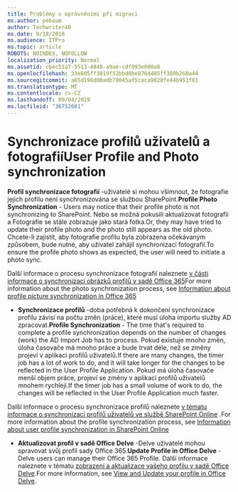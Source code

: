 ```yaml
---
title: Problémy s oprávněními při migraci
ms.author: pebaum
author: Techwriter40
ms.date: 9/18/2018
ms.audience: ITPro
ms.topic: article
ROBOTS: NOINDEX, NOFOLLOW
localization_priority: Normal
ms.assetid: cbec51a7-5513-4848-a9ae-cdf993e000a8
ms.openlocfilehash: 33e605ff3019f52bbd0be876d485ff389b260a44
ms.sourcegitcommit: a65d196d00adb70045af5caca9828fe44b951f61
ms.translationtype: MT
ms.contentlocale: cs-CZ
ms.lasthandoff: 09/04/2019
ms.locfileid: "36752601"
---
```

# <a name="user-profile-and-photo-synchronization"></a><span data-ttu-id="a3e13-102">Synchronizace profilů uživatelů a fotografií</span><span class="sxs-lookup"><span data-stu-id="a3e13-102">User Profile and Photo synchronization</span></span>

 <span data-ttu-id="a3e13-103">**Profil synchronizace fotografií** -uživatelé si mohou všimnout, že fotografie jejich profilu není synchronizována se službou SharePoint.</span><span class="sxs-lookup"><span data-stu-id="a3e13-103">**Profile Photo Synchronization** - Users may notice that their profile photo is not synchronizing to SharePoint.</span></span> <span data-ttu-id="a3e13-104">Nebo se možná pokusili aktualizovat fotografii a Fotografie se stále zobrazuje jako stará fotka.</span><span class="sxs-lookup"><span data-stu-id="a3e13-104">Or, they may have tried to update their profile photo and the photo still appears as the old photo.</span></span> <span data-ttu-id="a3e13-105">Chcete-li zajistit, aby fotografie profilu byla zobrazena očekávaným způsobem, bude nutné, aby uživatel zahájil synchronizaci fotografií.</span><span class="sxs-lookup"><span data-stu-id="a3e13-105">To ensure the profile photo shows as expected, the user will need to initiate a photo sync.</span></span> 
  
<span data-ttu-id="a3e13-106">Další informace o procesu synchronizace fotografií naleznete [v části informace o synchronizaci obrázků profilů v sadě Office 365](https://go.microsoft.com/fwlink/?linkid=2022634)</span><span class="sxs-lookup"><span data-stu-id="a3e13-106">For more information about the photo synchronization process, see [Information about profile picture synchronization in Office 365](https://go.microsoft.com/fwlink/?linkid=2022634)</span></span>
  
- <span data-ttu-id="a3e13-107">**Synchronizace profilů** -doba potřebná k dokončení synchronizace profilu závisí na počtu změn (práce), které musí úloha importu služby AD zpracovat.</span><span class="sxs-lookup"><span data-stu-id="a3e13-107">**Profile Synchronization** - The time that's required to complete a profile synchronization depends on the number of changes (work) the AD Import Job has to process.</span></span> <span data-ttu-id="a3e13-108">Pokud existuje mnoho změn, úloha časovače má mnoho práce a bude trvat déle, než se změny projeví v aplikaci profilů uživatelů.</span><span class="sxs-lookup"><span data-stu-id="a3e13-108">If there are many changes, the timer job has a lot of work to do, and it will take longer for the changes to be reflected in the User Profile Application.</span></span> <span data-ttu-id="a3e13-109">Pokud má úloha časovače menší objem práce, projeví se změny v aplikaci profilů uživatelů mnohem rychleji.</span><span class="sxs-lookup"><span data-stu-id="a3e13-109">If the timer job has a small volume of work to do, the changes will be reflected in the User Profile Application much faster.</span></span> 
  
<span data-ttu-id="a3e13-110">Další informace o procesu synchronizace profilů naleznete [v tématu informace o synchronizaci profilů uživatelů ve službě SharePoint Online](https://go.microsoft.com/fwlink/?linkid=2022639) .</span><span class="sxs-lookup"><span data-stu-id="a3e13-110">For more information about the profile synchronization process, see [Information about user profile synchronization in SharePoint Online](https://go.microsoft.com/fwlink/?linkid=2022639)</span></span>
    
- <span data-ttu-id="a3e13-111">**Aktualizovat profil v sadě Office Delve** -Delve uživatelé mohou spravovat svůj profil sady Office 365.</span><span class="sxs-lookup"><span data-stu-id="a3e13-111">**Update Profile in Office Delve** - Delve users can manage their Office 365 Profile.</span></span> <span data-ttu-id="a3e13-112">Další informace naleznete v tématu [zobrazení a aktualizace vašeho profilu v sadě Office Delve](https://support.office.com/article/View-and-update-your-profile-in-Office-Delve-4e84343b-eedf-45a1-aeb9-8627ccca14ba).</span><span class="sxs-lookup"><span data-stu-id="a3e13-112">For more information, see [View and Update your profile in Office Delve](https://support.office.com/article/View-and-update-your-profile-in-Office-Delve-4e84343b-eedf-45a1-aeb9-8627ccca14ba).</span></span>
    

